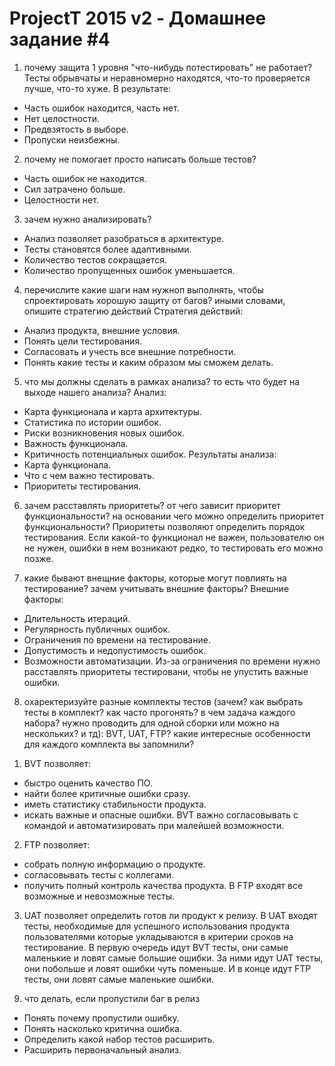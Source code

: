 # ProjectT 2015 v2 - Домашнее задание #4

1. почему защита 1 уровня "что-нибудь потестировать" не работает?
Тесты обрывчаты и неравномерно находятся, что-то проверяется лучше, что-то хуже.
В результате:
- Часть ошибок находится, часть нет.
- Нет целостности.
- Предвзятость в выборе.
- Пропуски неизбежны.

2. почему не помогает просто написать больше тестов?
- Часть ошибок не находится.
- Сил затрачено больше.
- Целостности нет.

3. зачем нужно анализировать?
- Анализ позволяет разобраться в архитектуре.
- Тесты становятся более адаптивными.
- Количество тестов сокращается.
- Количество пропущенных ошибок уменьшается.

4. перечислите какие шаги нам нужноп выполнять, чтобы спроектировать хорошую защиту от багов? иными словами, опишите стратегию действий
Стратегия действий:
- Анализ продукта, внешние условия.
- Понять цели тестирования.
- Согласовать и учесть все внешние потребности.
- Понять какие тесты и каким образом мы сможем делать.

5. что мы должны сделать в рамках анализа? то есть что будет на выходе нашего анализа?
Анализ:
- Карта функционала и карта архитектуры.
- Статистика по истории ошибок.
- Риски возникновения новых ошибок.
- Важность функционала.
- Критичность потенциальных ошибок.
Результаты анализа:
- Карта функционала.
- Что с чем важно тестировать.
- Приоритеты тестирования.

6. зачем расставлять приоритеты? от чего зависит приоритет функциональности? на основании чего можно определить приоритет функциональности?
Приоритеты позволяют определить порядок тестирования. Если какой-то функционал не важен, пользователю он не нужен, ошибки в нем возникают редко, то тестировать его можно позже. 

7. какие бывают внещние факторы, которые могут повлиять на тестирование? зачем учитывать внешние факторы?
Внешние факторы:
- Длительность итераций.
- Регулярность публичных ошибок.
- Ограничения по времени на тестирование.
- Допустимость и недопустимость ошибок.
- Возможности автоматизации.
Из-за ограничения по времени нужно расставлять приоритеты тестировани, чтобы не упустить важные ошибки.

8. охаректеризуйте разные комплекты тестов (зачем? как выбрать тесты в комплект? как часто прогонять? в чем задача каждого набора? нужно проводить для одной сборки или можно на нескольких? и тд): BVT, UAT, FTP? какие интересные особенности для каждого комплекта вы запомнили?
1) BVT позволяет:
- быстро оценить качество ПО.
- найти более критичные ошибки сразу.
- иметь статистику стабильности продукта.
- искать важные и опасные ошибки.
BVT важно согласовывать с командой и автоматизировать при малейшей возможности.
2) FTP позволяет:
- собрать полную информацию о продукте.
- согласовывать тесты с коллегами.
- получить полный контроль качества продукта.
В FTP входят все возможные и невозможные тесты.
3) UAT позволяет определить готов ли продукт к релизу.
В UAT входят тесты, необходимые для успешного использования продукта пользователями которые укладываются в критерии сроков на тестирование.
В первую очередь идут BVT тесты, они самые маленькие и ловят самые большие ошибки. За ними идут UAT тесты, они побольше и ловят ошибки чуть поменьше. И в конце идут FTP тесты, они ловят самые маленькие ошибки.

9. что делать, если пропустили баг в релиз
- Понять почему пропустили ошибку.
- Понять насколько критична ошибка.
- Определить какой набор тестов расширить.
- Расширить первоначальный анализ.
